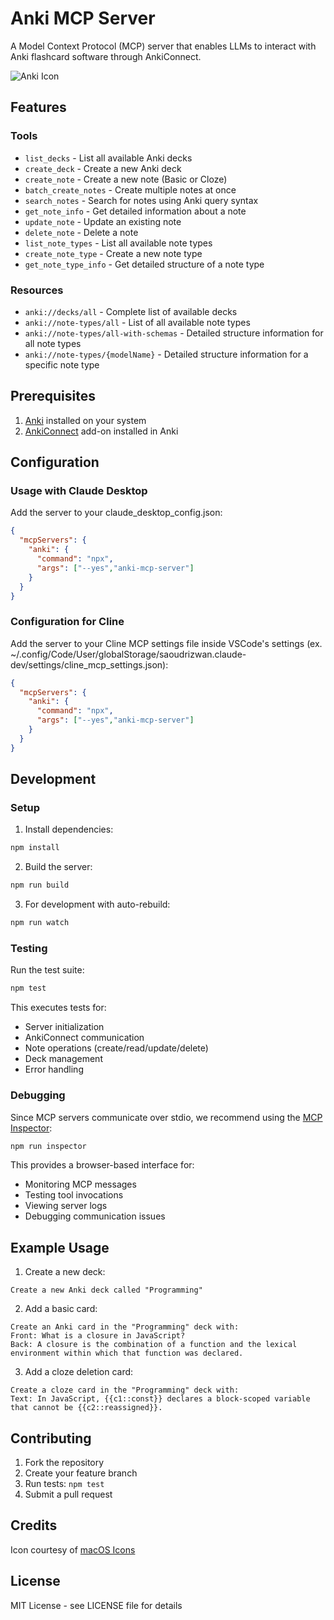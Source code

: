 # Anki MCP Server

A Model Context Protocol (MCP) server that enables LLMs to interact with Anki flashcard software through AnkiConnect.

![Anki Icon](./assets/icon.png)

## Features

### Tools
- `list_decks` - List all available Anki decks
- `create_deck` - Create a new Anki deck
- `create_note` - Create a new note (Basic or Cloze)
- `batch_create_notes` - Create multiple notes at once
- `search_notes` - Search for notes using Anki query syntax
- `get_note_info` - Get detailed information about a note
- `update_note` - Update an existing note
- `delete_note` - Delete a note
- `list_note_types` - List all available note types
- `create_note_type` - Create a new note type
- `get_note_type_info` - Get detailed structure of a note type

### Resources
- `anki://decks/all` - Complete list of available decks
- `anki://note-types/all` - List of all available note types
- `anki://note-types/all-with-schemas` - Detailed structure information for all note types
- `anki://note-types/{modelName}` - Detailed structure information for a specific note type

## Prerequisites

1. [Anki](https://apps.ankiweb.net/) installed on your system
2. [AnkiConnect](https://ankiweb.net/shared/info/2055492159) add-on installed in Anki

## Configuration

### Usage with Claude Desktop

Add the server to your claude_desktop_config.json:

```json
{
  "mcpServers": {
    "anki": {
      "command": "npx",
      "args": ["--yes","anki-mcp-server"]
    }
  }
}
```

### Configuration for Cline

Add the server to your Cline MCP settings file inside VSCode's settings (ex. ~/.config/Code/User/globalStorage/saoudrizwan.claude-dev/settings/cline_mcp_settings.json):

```json
{
  "mcpServers": {
    "anki": {
      "command": "npx",
      "args": ["--yes","anki-mcp-server"]
    }
  }
}
```

## Development

### Setup

1. Install dependencies:
```bash
npm install
```

2. Build the server:
```bash
npm run build
```

3. For development with auto-rebuild:
```bash
npm run watch
```

### Testing

Run the test suite:
```bash
npm test
```

This executes tests for:
- Server initialization
- AnkiConnect communication
- Note operations (create/read/update/delete)
- Deck management
- Error handling

### Debugging

Since MCP servers communicate over stdio, we recommend using the [MCP Inspector](https://github.com/modelcontextprotocol/inspector):

```bash
npm run inspector
```

This provides a browser-based interface for:
- Monitoring MCP messages
- Testing tool invocations
- Viewing server logs
- Debugging communication issues

## Example Usage

1. Create a new deck:
```
Create a new Anki deck called "Programming"
```

2. Add a basic card:
```
Create an Anki card in the "Programming" deck with:
Front: What is a closure in JavaScript?
Back: A closure is the combination of a function and the lexical environment within which that function was declared.
```

3. Add a cloze deletion card:
```
Create a cloze card in the "Programming" deck with:
Text: In JavaScript, {{c1::const}} declares a block-scoped variable that cannot be {{c2::reassigned}}.
```

## Contributing

1. Fork the repository
2. Create your feature branch
3. Run tests: `npm test`
4. Submit a pull request

## Credits

Icon courtesy of [macOS Icons](https://macosicons.com/#/?icon=mWDBpVXqbc)

## License

MIT License - see LICENSE file for details
